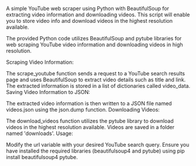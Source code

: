 A simple YouTube web scraper using Python with BeautifulSoup for extracting video information and downloading videos. 
This script will enable you to store video info and download videos in the highest resolution available. 

The provided Python code utilizes BeautifulSoup and pytube libraries for web scraping YouTube video information and downloading videos in high resolution.

Scraping Video Information:

The scrape_youtube function sends a request to a YouTube search results page and uses BeautifulSoup to extract video details such as title and link.
The extracted information is stored in a list of dictionaries called video_data.
Saving Video Information to JSON:

The extracted video information is then written to a JSON file named videos.json using the json.dump function.
Downloading Videos:

The download_videos function utilizes the pytube library to download videos in the highest resolution available.
Videos are saved in a folder named 'downloads'.
Usage:

Modify the url variable with your desired YouTube search query.
Ensure you have installed the required libraries (beautifulsoup4 and pytube) using pip install beautifulsoup4 pytube.

